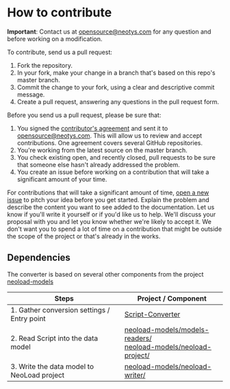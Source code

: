 # How to contribute

**Important**: Contact us at opensource@neotys.com for any question and before working on a modification.

To contribute, send us a pull request: 
1. Fork the repository.
2. In your fork, make your change in a branch that's based on this repo's master branch.
3. Commit the change to your fork, using a clear and descriptive commit message.
4. Create a pull request, answering any questions in the pull request form.

Before you send us a pull request, please be sure that:
1. You signed the [contributor's agreement](neotys-cla.pdf) and sent it to opensource@neotys.com. This will allow us to review and accept contributions. One agreement covers several GitHub repositories.
2. You're working from the latest source on the master branch.
3. You check existing open, and recently closed, pull requests to be sure that someone else hasn't already addressed the problem.
4. You create an issue before working on a contribution that will take a significant amount of your time.

For contributions that will take a significant amount of time, [open a new issue](https://github.com/Neotys-Labs/neoload-models/issues/new) to pitch your idea before you get started. Explain the problem and describe the content you want to see added to the documentation. Let us know if you'll write it yourself or if you'd like us to help. We'll discuss your proposal with you and let you know whether we're likely to accept it. We don't want you to spend a lot of time on a contribution that might be outside the scope of the project or that's already in the works.

## Dependencies
The converter is based on several other components from the project [neoload-models](https://github.com/Neotys-Labs/neoload-models/)

| Steps | Project / Component |
|-------|---------------------|
| 1. Gather conversion settings / Entry point | [Script-Converter](https://github.com/Neotys-Labs/Script-Converter) |
| 2. Read Script into the data model | [neoload-models/models-readers/](https://github.com/Neotys-Labs/neoload-models/tree/master/models-readers) <br>[neoload-models/neoload-project/](https://github.com/Neotys-Labs/neoload-models/tree/master/neoload-project)
| 3. Write the data model to NeoLoad project | [neoload-models/neoload-writer/](https://github.com/Neotys-Labs/neoload-models/tree/master/neoload-writer)

